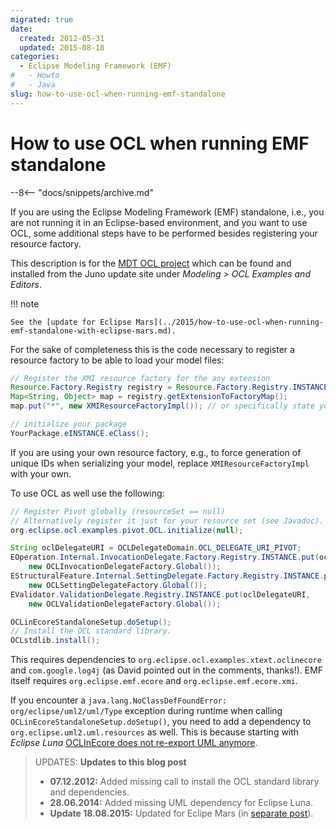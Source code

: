 ```yaml
---
migrated: true
date:
  created: 2012-05-31
  updated: 2015-08-18
categories:
  - Eclipse Modeling Framework (EMF)
#   - Howto
#   - Java
slug: how-to-use-ocl-when-running-emf-standalone
---
```

# How to use OCL when running EMF standalone

--8<-- "docs/snippets/archive.md"

If you are using the Eclipse Modeling Framework (EMF) standalone, i.e., you are not running it in an Eclipse-based environment, and you want to use OCL, some additional steps have to be performed besides registering your resource factory.

<!-- more -->

This description is for the [MDT OCL project](https://eclipse.dev/modeling/mdt/?project=ocl) which can be found and installed from the Juno update site under _Modeling > OCL Examples and Editors_.

!!! note

    See the [update for Eclipse Mars](../2015/how-to-use-ocl-when-running-emf-standalone-with-eclipse-mars.md).

For the sake of completeness this is the code necessary to register a resource factory to be able to load your model files:

```java
// Register the XMI resource factory for the any extension
Resource.Factory.Registry registry = Resource.Factory.Registry.INSTANCE;
Map<String, Object> map = registry.getExtensionToFactoryMap();
map.put("*", new XMIResourceFactoryImpl()); // or specifically state your file extension

// initialize your package
YourPackage.eINSTANCE.eClass();
```

If you are using your own resource factory, e.g., to force generation of unique IDs when serializing your model, replace `XMIResourceFactoryImpl` with your own.

To use OCL as well use the following:

```java
// Register Pivot globally (resourceSet == null)
// Alternatively register it just for your resource set (see Javadoc).
org.eclipse.ocl.examples.pivot.OCL.initialize(null);

String oclDelegateURI = OCLDelegateDomain.OCL_DELEGATE_URI_PIVOT;
EOperation.Internal.InvocationDelegate.Factory.Registry.INSTANCE.put(oclDelegateURI,
    new OCLInvocationDelegateFactory.Global());
EStructuralFeature.Internal.SettingDelegate.Factory.Registry.INSTANCE.put(oclDelegateURI,
    new OCLSettingDelegateFactory.Global());
EValidator.ValidationDelegate.Registry.INSTANCE.put(oclDelegateURI,
    new OCLValidationDelegateFactory.Global());

OCLinEcoreStandaloneSetup.doSetup();
// Install the OCL standard library.
OCLstdlib.install();
```

This requires dependencies to `org.eclipse.ocl.examples.xtext.oclinecore` and `com.google.log4j` (as David pointed out in the comments, thanks!).
EMF itself requires `org.eclipse.emf.ecore` and `org.eclipse.emf.ecore.xmi`.

If you encounter a `java.lang.NoClassDefFoundError: org/eclipse/uml2/uml/Type` exception during runtime when calling `OCLinEcoreStandaloneSetup.doSetup()`, you need to add a dependency to `org.eclipse.uml2.uml.resources` as well.
This is because starting with _Eclipse Luna_ [OCLInEcore does not re-export UML anymore](https://www.eclipse.org/forums/index.php/mv/msg/783873/1389274/#msg_1389274 "Eclipse Community Post").

> UPDATES: **Updates to this blog post**
>
> * **07.12.2012:** Added missing call to install the OCL standard library and dependencies.
> * **28.06.2014:** Added missing UML dependency for Eclipse Luna.
> * **Update 18.08.2015:** Updated for Eclipe Mars (in [separate post](../2015/how-to-use-ocl-when-running-emf-standalone-with-eclipse-mars.md)).
